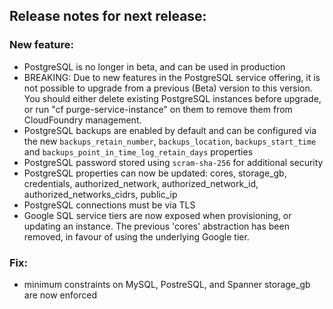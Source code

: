 ## Release notes for next release:

### New feature:
- PostgreSQL is no longer in beta, and can be used in production
- BREAKING: Due to new features in the PostgreSQL service offering, it is not possible to upgrade from
  a previous (Beta) version to this version. You should either delete existing PostgreSQL instances before upgrade, or
  run "cf purge-service-instance" on them to remove them from CloudFoundry management.
- PostgreSQL backups are enabled by default and can be configured via the new `backups_retain_number`, `backups_location`, `backups_start_time` and `backups_point_in_time_log_retain_days` properties
- PostgreSQL password stored using `scram-sha-256` for additional security
- PostgreSQL properties can now be updated: cores, storage_gb, credentials, authorized_network, authorized_network_id, authorized_networks_cidrs, public_ip
- PostgreSQL connections must be via TLS
- Google SQL service tiers are now exposed when provisioning, or updating an instance. The previous 'cores' abstraction has been removed, in favour of using the underlying Google tier.


### Fix:
- minimum constraints on MySQL, PostreSQL, and Spanner storage_gb are now enforced

